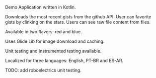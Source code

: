 Demo Application written in Kotlin.

Downloads the most recent gists from the github API. User can favorite gists by clinking on the stars. Users can see raw file content from files.

Available in two flavors: red and blue.

Uses Glide Lib for image download and caching.

Unit testing and instrumented testing available.

Localized for three languages: English, PT-BR and ES-AR.

TODO: add roboelectrics unit testing.